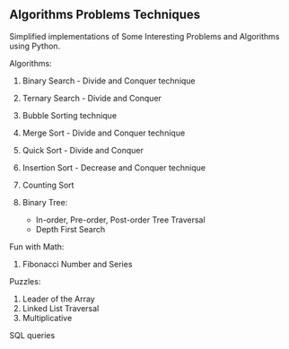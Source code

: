Algorithms Problems Techniques
-------------------------------------

Simplified implementations of Some Interesting Problems and Algorithms using Python.

Algorithms:

1. Binary Search - Divide and Conquer technique
2. Ternary Search - Divide and Conquer 

3. Bubble Sorting technique
4. Merge Sort - Divide and Conquer technique
5. Quick Sort - Divide and Conquer 
6. Insertion Sort - Decrease and Conquer technique
7. Counting Sort

8. Binary Tree:
	- In-order, Pre-order, Post-order Tree Traversal
	- Depth First Search

Fun with Math:

1. Fibonacci Number and Series

Puzzles:

1. Leader of the Array 
2. Linked List Traversal
3. Multiplicative

SQL queries
